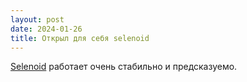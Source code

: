 ```yaml
---
layout: post
date: 2024-01-26
title: Открыл для себя selenoid
---
```


[Selenoid](https://github.com/aerokube/selenoid) работает очень стабильно и предсказуемо.
